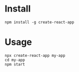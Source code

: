 # Install
```
npm install -g create-react-app
```

# Usage
```
npx create-react-app my-app
cd my-app
npm start
```